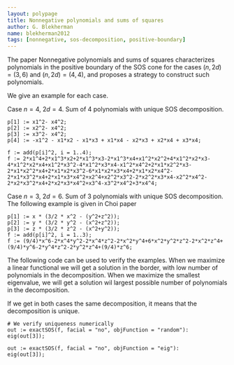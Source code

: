 ```yaml
---
layout: polypage
title: Nonnegative polynomials and sums of squares
author: G. Blekherman
name: blekherman2012
tags: [nonnegative, sos-decomposition, positive-boundary]
---
```


The paper Nonnegative polynomials and sums of squares characterizes polynomials in the positive boundary of the SOS cone for the cases $(n,2d) = (3,6)$ and $(n,2d) = (4,4)$, and proposes a strategy to construct such polynomials.

We give an example for each case.

Case $n = 4$, $2d=4$. Sum of $4$ polynomials with unique SOS decomposition.

```
p[1] := x1^2- x4^2;
p[2] := x2^2- x4^2;
p[3] := x3^2- x4^2;
p[4] := -x1^2 - x1*x2 - x1*x3 + x1*x4 - x2*x3 + x2*x4 + x3*x4;

f := add(p[i]^2, i = 1..4);
f := 2*x1^4+2*x1^3*x2+2*x1^3*x3-2*x1^3*x4+x1^2*x2^2+4*x1^2*x2*x3-4*x1^2*x2*x4+x1^2*x3^2-4*x1^2*x3*x4-x1^2*x4^2+2*x1*x2^2*x3-2*x1*x2^2*x4+2*x1*x2*x3^2-6*x1*x2*x3*x4+2*x1*x2*x4^2-2*x1*x3^2*x4+2*x1*x3*x4^2+x2^4+x2^2*x3^2-2*x2^2*x3*x4-x2^2*x4^2-2*x2*x3^2*x4+2*x2*x3*x4^2+x3^4-x3^2*x4^2+3*x4^4;
```

Case $n = 3$, $2d=6$. Sum of $3$ polynomials with unique SOS decomposition.
The following example is given in Choi paper

```
p[1] := x * (3/2 * x^2 - (y^2+z^2));
p[2] := y * (3/2 * y^2 - (x^2+z^2));
p[3] := z * (3/2 * z^2 - (x^2+y^2));
f := add(p[i]^2, i = 1..3);
f := (9/4)*x^6-2*x^4*y^2-2*x^4*z^2-2*x^2*y^4+6*x^2*y^2*z^2-2*x^2*z^4+(9/4)*y^6-2*y^4*z^2-2*y^2*z^4+(9/4)*z^6;
```

The following code can be used to verify the examples.
When we maximize a linear functional we will get a solution in the border, with low number of polynomials in the decomposition. 
When we maximize the smallest eigenvalue, we will get a solution wil largest possible number of polynomials in the decomposition.

If we get in both cases the same decomposition, it means that the decomposition is unique.

```
# We verify uniqueness numerically
out := exactSOS(f, facial = "no", objFunction = "random"):
eig(out[3]);

out := exactSOS(f, facial = "no", objFunction = "eig"):
eig(out[3]);
```

<!-- add history, minimal number of squares, references, verification scripts, etc. -->
